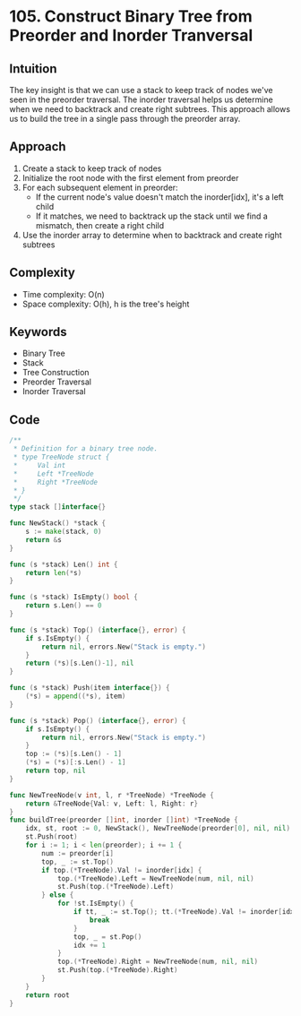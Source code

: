 # 105. Construct Binary Tree from Preorder and Inorder Tranversal

## Intuition

The key insight is that we can use a stack to keep track of nodes we've seen in the preorder traversal. The inorder traversal helps us determine when we need to backtrack and create right subtrees. This approach allows us to build the tree in a single pass through the preorder array.

## Approach

1. Create a stack to keep track of nodes
2. Initialize the root node with the first element from preorder
3. For each subsequent element in preorder:
    - If the current node's value doesn't match the inorder[idx], it's a left child
    - If it matches, we need to backtrack up the stack until we find a mismatch, then create a right child
4. Use the inorder array to determine when to backtrack and create right subtrees

## Complexity

- Time complexity: O(n)
- Space complexity: O(h), h is the tree's height

## Keywords

- Binary Tree
- Stack
- Tree Construction
- Preorder Traversal
- Inorder Traversal

## Code

```go
/**
 * Definition for a binary tree node.
 * type TreeNode struct {
 *     Val int
 *     Left *TreeNode
 *     Right *TreeNode
 * }
 */
type stack []interface{}

func NewStack() *stack {
    s := make(stack, 0)
    return &s
}

func (s *stack) Len() int {
    return len(*s)
}

func (s *stack) IsEmpty() bool {
    return s.Len() == 0
}

func (s *stack) Top() (interface{}, error) {
    if s.IsEmpty() {
        return nil, errors.New("Stack is empty.")
    }
    return (*s)[s.Len()-1], nil
}

func (s *stack) Push(item interface{}) {
    (*s) = append((*s), item)
}

func (s *stack) Pop() (interface{}, error) {
    if s.IsEmpty() {
        return nil, errors.New("Stack is empty.")
    }
    top := (*s)[s.Len() - 1]
    (*s) = (*s)[:s.Len() - 1]
    return top, nil
}

func NewTreeNode(v int, l, r *TreeNode) *TreeNode {
    return &TreeNode{Val: v, Left: l, Right: r}
}
func buildTree(preorder []int, inorder []int) *TreeNode {
    idx, st, root := 0, NewStack(), NewTreeNode(preorder[0], nil, nil)
    st.Push(root)
    for i := 1; i < len(preorder); i += 1 {
        num := preorder[i]
        top, _ := st.Top()
        if top.(*TreeNode).Val != inorder[idx] {
            top.(*TreeNode).Left = NewTreeNode(num, nil, nil)
            st.Push(top.(*TreeNode).Left)
        } else {
            for !st.IsEmpty() {
                if tt, _ := st.Top(); tt.(*TreeNode).Val != inorder[idx] {
                    break
                }
                top, _ = st.Pop()
                idx += 1
            }
            top.(*TreeNode).Right = NewTreeNode(num, nil, nil)
            st.Push(top.(*TreeNode).Right)
        }
    }
    return root
}
```
